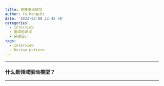 ```yaml
---
title: 领域驱动模型
author: Yu Mengchi
date: '2023-03-09 23:42 +8'
categories:
  - Interview
  - 面试知识点
  - 系统设计
tags:
  - Interview
  - Design pattern
---
```

  

---

### 什么是领域驱动模型？

---
